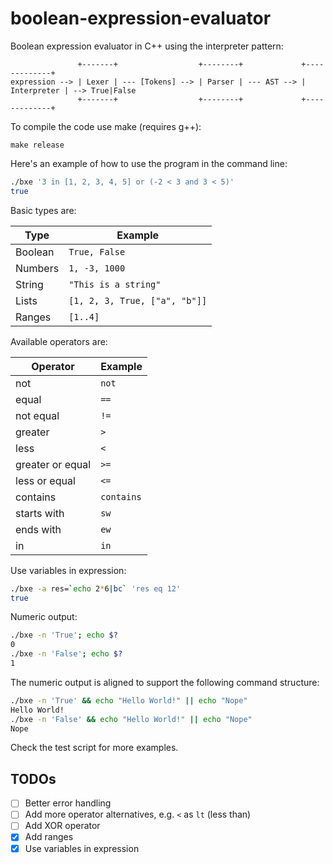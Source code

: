 # boolean-expression-evaluator
Boolean expression evaluator in C++ using the interpreter pattern:
```
               +-------+                  +--------+             +-------------+
expression --> | Lexer | --- [Tokens] --> | Parser | --- AST --> | Interpreter | --> True|False
               +-------+                  +--------+             +-------------+
```

To compile the code use make (requires g++):
```
make release
```

Here's an example of how to use the program in the command line:
```bash
./bxe '3 in [1, 2, 3, 4, 5] or (-2 < 3 and 3 < 5)'
true
```

Basic types are:

| Type    | Example                       |
| ------- | ----------------------------- |
| Boolean | `True, False`                 |
| Numbers | `1, -3, 1000`                 |
| String  | `"This is a string"`          |
| Lists   | `[1, 2, 3, True, ["a", "b"]]` |
| Ranges  | `[1..4]`                      |

Available operators are:

| Operator         | Example    |
| ---------------- | ---------- |
| not              | `not`      |
| equal            | `==`       |
| not equal        | `!=`       |
| greater          | `>`        |
| less             | `<`        |
| greater or equal | `>=`       |
| less or equal    | `<=`       |
| contains         | `contains` |
| starts with      | `sw`       |
| ends with        | `ew`       |
| in               | `in`       |

Use variables in expression:
```bash
./bxe -a res=`echo 2*6|bc` 'res eq 12'
true
```

Numeric output:
```bash
./bxe -n 'True'; echo $?
0
./bxe -n 'False'; echo $?
1
```

The numeric output is aligned to support the following command structure:
```bash
./bxe -n 'True' && echo "Hello World!" || echo "Nope"
Hello World!
./bxe -n 'False' && echo "Hello World!" || echo "Nope"
Nope
```

Check the test script for more examples.

## TODOs

- [ ] Better error handling
- [ ] Add more operator alternatives, e.g. `<` as `lt` (less than)
- [ ] Add XOR operator
- [x] Add ranges
- [x] Use variables in expression
